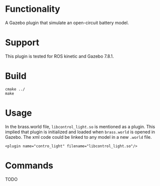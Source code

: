 # Functionality
A Gazebo plugin that simulate an open-circuit battery model.

# Support
This plugin is tested for ROS kinetic and Gazebo 7.8.1.

# Build
```$bash
cmake ../
make    
```

# Usage

In the brass.world file, `libcontrol_light.so` is mentioned as a plugin. 
This implied that plugin is initialized and loaded when `brass.world` is opened in Gazebo. 
The xml code could be linked to any model in a new `.world` file.
```
<plugin name="contro_light" filename="libcontrol_light.so"/>
```

# Commands
TODO


